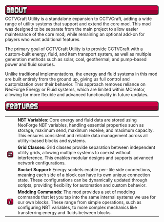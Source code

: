 ![About](https://raw.githubusercontent.com/northwesttrees-gaming/CCTVCraft5Utility/refs/heads/main/pages/curseforge_about.png)
CCTVCraft Utility is a standalone expansion to CCTVCraft, adding a wide range of utility systems that support and extend the core mod. This mod was designed to be separate from the main project to allow easier maintenance of the core mod, while remaining an optional add-on for players who want additional features.

The primary goal of CCTVCraft Utility is to provide CCTVCraft with a custom-built energy, fluid, and item transport system, as well as multiple generation methods such as solar, coal, geothermal, and pump-based power and fluid sources.

Unlike traditional implementations, the energy and fluid systems in this mod are built entirely from the ground up, giving us full control and customization over their behavior. This approach removes reliance on NeoForge Energy or Fluid systems, which are limited within MCreator, allowing for more flexible and advanced functionality in future updates.

![Features](https://raw.githubusercontent.com/northwesttrees-gaming/CCTVCraft5Utility/refs/heads/main/pages/curseforge_features.png)

| | |
| --- | --- |
|  | **NBT Variables:** Core energy and fluid data are stored using NeoForge NBT variables, handling essential properties such as storage, maximum send, maximum receive, and maximum capacity. This ensures consistent and reliable data management across all utility-based blocks and systems. |
| ![Grid Classes](https://raw.githubusercontent.com/northwesttrees-gaming/CCTVCraft5Utility/refs/heads/main/modpages/github/github_icon_grid_class.png) | **Grid Classes:** Grid classes provide separation between independent utility grids, allowing multiple systems to coexist without interference. This enables modular designs and supports advanced network configurations. |
| | **Socket Support:** Energy sockets enable per-tile side connections, meaning each side of a block can have its own unique connection state. These configurations can be dynamically updated through scripts, providing flexibility for automation and custom behavior. |
| ![Commands](https://raw.githubusercontent.com/northwesttrees-gaming/CCTVCraft5Utility/refs/heads/main/modpages/github/github_icon_commands.png) | **Modding Commands:** The mod provides a set of modding commands that let you tap into the same internal systems we use for our own blocks. These range from simple operations, such as configuring NBT variables, to more complex mechanics like transferring energy and fluids between blocks. |
